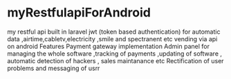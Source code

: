 # myRestfulapiForAndroid
my restful api built in laravel jwt (token based authentication) for automatic data ,airtime,cabletv,electricity ,smile and spectranent etc vending via api on android 
Features 
Payment gateway implementation 
Admin panel for managing the whole software ,tracking of payments ,updating of software , automatic detection of hackers , sales maintanance etc
Rectification of user problems and messaging of usrr

